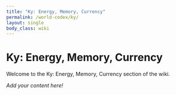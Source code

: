 ```yaml
---
title: "Ky: Energy, Memory, Currency"
permalink: /world-codex/ky/
layout: single
body_class: wiki
---
```


# Ky: Energy, Memory, Currency

Welcome to the Ky: Energy, Memory, Currency section of the wiki.

_Add your content here!_ 